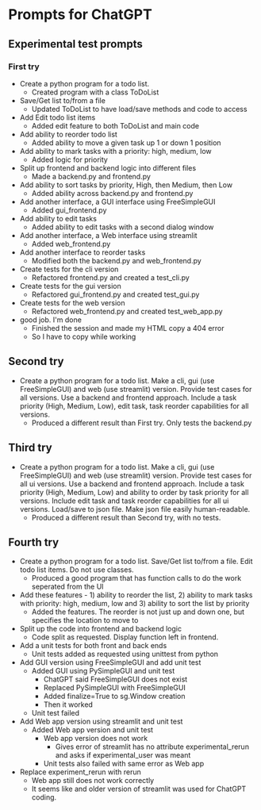 # Prompts for ChatGPT

## Experimental test prompts

### First try

- Create a python program for a todo list.
  - Created program with a class ToDoList
- Save/Get list to/from a file
  - Updated ToDoList to have load/save methods and code to access
- Add Edit todo list items
  - Added edit feature to both ToDoList and main code
- Add ability to reorder todo list
  - Added ability to move a given task up 1 or down 1 position
- Add ability to mark tasks with a priority: high, medium, low
  - Added logic for priority
- Split up frontend and backend logic into different files
  - Made a backend.py and frontend.py
- Add ability to sort tasks by priority, High, then Medium, then Low
  - Added ability across backend.py and frontend.py
- Add another interface, a GUI interface using FreeSimpleGUI
  - Added gui_frontend.py
- Add ability to edit tasks
  - Added ability to edit tasks with a second dialog window
- Add another interface, a Web interface using streamlit
  - Added web_frontend.py
- Add another interface to reorder tasks
  - Modified both the backend.py and web_frontend.py
- Create tests for the cli version
  - Refactored frontend.py and created a test_cli.py
- Create tests for the gui version
  - Refactored gui_frontend.py and created test_gui.py
- Create tests for the web version
  - Refactored web_frontend.py and created test_web_app.py
- good job. I'm done
  - Finished the session and made my HTML copy a 404 error
  - So I have to copy while working

## Second try

- Create a python program for a todo list. Make a cli, gui (use FreeSimpleGUI) and web (use streamlit) version. Provide test cases for all versions. Use a backend and frontend approach. Include a task priority (High, Medium, Low), edit task, task reorder capabilities for all versions.
  - Produced a different result than First try. Only tests the backend.py

## Third try

- Create a python program for a todo list. Make a cli, gui (use FreeSimpleGUI) and web (use streamlit) version. Provide test cases for all ui versions. Use a backend and frontend approach. Include a task priority (High, Medium, Low) and ability to order by task priority for all versions. Include edit task and task reorder capabilities for all ui versions. Load/save to json file. Make json file easily human-readable.
  - Produced a different result than Second try, with no tests.

## Fourth try

- Create a python program for a todo list. Save/Get list to/from a file. Edit todo list items. Do not use classes.
  - Produced a good program that has function calls to do the work seperated from the UI
- Add these features - 1) ability to reorder the list, 2) ability to mark tasks with priority: high, medium, low and 3) ability to sort the list by priority
  - Added the features. The reorder is not just up and down one, but specifies the location to move to
- Split up the code into frontend and backend logic
  - Code split as requested. Display function left in frontend.
- Add a unit tests for both front and back ends
  - Unit tests added as requested using unittest from python
- Add GUI version using FreeSimpleGUI and add unit test
  - Added GUI using PySimpleGUI and unit test
    - ChatGPT said FreeSimpleGUI does not exist
	- Replaced PySimpleGUI with FreeSimpleGUI
	- Added finalize=True to sg.Window creation
	- Then it worked
  - Unit test failed
- Add Web app version using streamlit and unit test
  - Added Web app version and unit test
	- Web app version does not work
	  - Gives error of streamlit has no attribute experimental_rerun and asks if experimental_user was meant
	- Unit tests also failed with same error as Web app
- Replace experiment_rerun with rerun
  - Web app still does not work correctly
  - It seems like and older version of streamlit was used for ChatGPT coding.
  